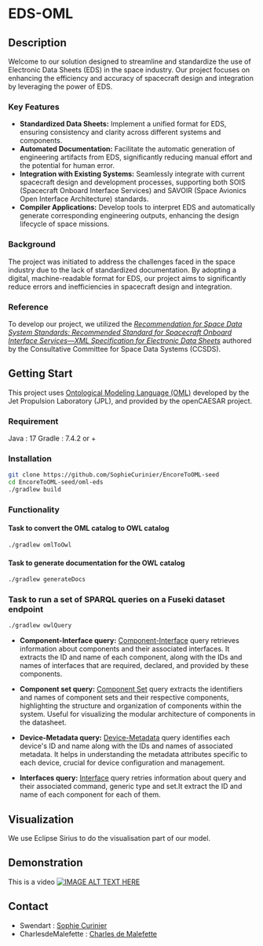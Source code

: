 # EDS-OML

## Description
Welcome to our solution designed to streamline and standardize the use of Electronic Data Sheets (EDS) in the space industry. Our project focuses on enhancing the efficiency and accuracy of spacecraft design and integration by leveraging the power of EDS.

### Key Features
- **Standardized Data Sheets:** Implement a unified format for EDS, ensuring consistency and clarity across different systems and components.
- **Automated Documentation:** Facilitate the automatic generation of engineering artifacts from EDS, significantly reducing manual effort and the potential for human error.
- **Integration with Existing Systems:** Seamlessly integrate with current spacecraft design and development processes, supporting both SOIS (Spacecraft Onboard Interface Services) and SAVOIR (Space Avionics Open Interface Architecture) standards.
- **Compiler Applications:** Develop tools to interpret EDS and automatically generate corresponding engineering outputs, enhancing the design lifecycle of space missions.

### Background
The project was initiated to address the challenges faced in the space industry due to the lack of standardized documentation. By adopting a digital, machine-readable format for EDS, our project aims to significantly reduce errors and inefficiencies in spacecraft design and integration.

### Reference
To develop our project, we utilized the [*Recommendation for Space Data System Standards: Recommended Standard for Spacecraft Onboard Interface Services—XML Specification for Electronic Data Sheets*](https://public.ccsds.org/Pubs/876x0b1.pdf) authored by the Consultative Committee for Space Data Systems (CCSDS).

## Getting Start 
This project uses [Ontological Modeling Language (OML)](https://www.opencaesar.io/oml/) developed by the Jet Propulsion Laboratory (JPL), and provided by the openCAESAR project. 

### Requirement
Java : 17
Gradle : 7.4.2 or +

### Installation

```bash
git clone https://github.com/SophieCurinier/EncoreToOML-seed
cd EncoreToOML-seed/oml-eds
./gradlew build
```
### Functionality
#### Task to convert the OML catalog to OWL catalog
```bash
./gradlew omlToOwl
```
#### Task to generate documentation for the OWL catalog
```bash
./gradlew generateDocs
```
### Task to run a set of SPARQL queries on a Fuseki dataset endpoint
```bash
./gradlew owlQuery
```

- **Component-Interface query:** [Component-Interface](oml-eds/src/sparql/component_interface.sparql) query retrieves information about components and their associated interfaces. It extracts the ID and name of each component, along with the IDs and names of interfaces that are required, declared, and provided by these components. 

- **Component set query:** [Component Set](oml-eds/src/sparql/componentSet.sparql) query extracts the identifiers and names of component sets and their respective components, highlighting the structure and organization of components within the system. Useful for visualizing the modular architecture of components in the datasheet.
  
- **Device-Metadata query:** [Device-Metadata](oml-eds/src/sparql/device_metadata.sparql) query identifies each device's ID and name along with the IDs and names of associated metadata. It helps in understanding the metadata attributes specific to each device, crucial for device configuration and management. 

- **Interfaces query:** [Interface](oml-eds/src/sparql/interfaces.sparql) query retries information about query and their associated command, generic type and set.It extract the ID and name of each component for each of them.

## Visualization

We use Eclipse Sirius to do the visualisation part of our model.

## Demonstration

This is a video [![IMAGE ALT TEXT HERE](https://img.youtube.com/vi/watch?v=f0WnGYHURZI/0.jpg)](https://www.youtube.com/watch?v=f0WnGYHURZI)

## Contact

- Swendart : [Sophie Curinier](www.linkedin.com/in/sophie-curinier)
- CharlesdeMalefette : [Charles de Malefette](https://www.linkedin.com/in/charles-de-malefette-85586822a/)

